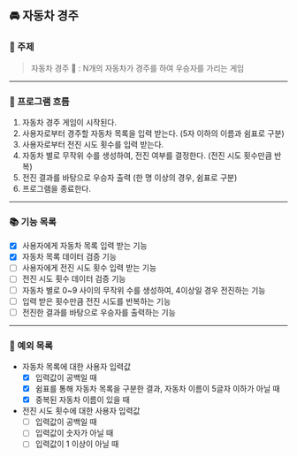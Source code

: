 ## 🚘 자동차 경주
### 📌 주제 

> 자동차 경주 🚗 : N개의 자동차가 경주를 하여 우승자를 가리는 게임
---
### 📍 프로그램 흐름 
1. 자동차 경주 게임이 시작된다.
2. 사용자로부터 경주할 자동차 목록을 입력 받는다. (5자 이하의 이름과 쉼표로 구분)
3. 사용자로부터 전진 시도 횟수를 입력 받는다.
4. 자동차 별로 무작위 수를 생성하여, 전진 여부를 결정한다. (전진 시도 횟수만큼 반복)
5. 전진 결과를 바탕으로 우승자 출력 (한 명 이상의 경우, 쉼표로 구분)
6. 프로그램을 종료한다.

---
### 📚 기능 목록
- [x] 사용자에게 자동차 목록 입력 받는 기능
- [x] 자동차 목록 데이터 검증 기능
- [ ] 사용자에게 전진 시도 횟수 입력 받는 기능
- [ ] 전진 시도 횟수 데이터 검증 기능
- [ ] 자동차 별로 0~9 사이의 무작위 수를 생성하여, 4이상일 경우 전진하는 기능
- [ ] 입력 받은 횟수만큼 전진 시도를 반복하는 기능
- [ ] 전진한 결과를 바탕으로 우승자를 출력하는 기능

---
### 📒 예외 목록 
- 자동차 목록에 대한 사용자 입력값
  - [x] 입력값이 공백일 때
  - [x] 쉼표를 통해 자동차 목록을 구분한 결과, 자동차 이름이 5글자 이하가 아닐 때
  - [x] 중복된 자동차 이름이 있을 때
- 전진 시도 횟수에 대한 사용자 입력값
  - [ ] 입력값이 공백일 때 
  - [ ] 입력값이 숫자가 아닐 때
  - [ ] 입력값이 1 이상이 아닐 때
